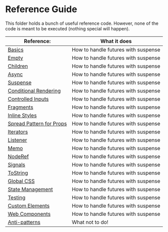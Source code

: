# Reference Guide

This folder holds a bunch of useful reference code. However, none of the code is meant to be executed (nothing special will happen).


| Reference:                                          | What it does                        |
| --------------------------------------------------- | ----------------------------------- |
| [Basics](./basics.rs)                               | How to handle futures with suspense |
| [Empty](./empty.rs)                                 | How to handle futures with suspense |
| [Children](./children.rs)                           | How to handle futures with suspense |
| [Async](./async.rs)                                 | How to handle futures with suspense |
| [Suspense](./suspense.rs)                           | How to handle futures with suspense |
| [Conditional Rendering](./conditional_rendering.rs) | How to handle futures with suspense |
| [Controlled Inputs](./controlled_inputs.rs)         | How to handle futures with suspense |
| [Fragments](./fragments.rs)                         | How to handle futures with suspense |
| [Inline Styles](./inline_styles.rs)                 | How to handle futures with suspense |
| [Spread Pattern for Props](./spreadpattern.rs)      | How to handle futures with suspense |
| [Iterators](./iterators.rs)                         | How to handle futures with suspense |
| [Listener](./listener.rs)                           | How to handle futures with suspense |
| [Memo](./memo.rs)                                   | How to handle futures with suspense |
| [NodeRef](./noderefs.rs)                            | How to handle futures with suspense |
| [Signals](./signals.rs)                             | How to handle futures with suspense |
| [ToString](./tostring.rs)                           | How to handle futures with suspense |
| [Global CSS](./global_css.rs)                       | How to handle futures with suspense |
| [State Management](./statemanagement.rs)            | How to handle futures with suspense |
| [Testing](./testing.rs)                             | How to handle futures with suspense |
| [Custom Elements](./custom_elements.rs)             | How to handle futures with suspense |
| [Web Components](./webcomponents.rs)                | How to handle futures with suspense |
| [Anti-patterns](./antipatterns.rs)                  | What not to do!                     |
